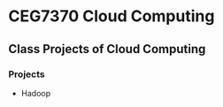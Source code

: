 # CEG7370 Cloud Computing

## Class Projects of Cloud Computing


### Projects
<ul>
<li>Hadoop </li>
</ul>
